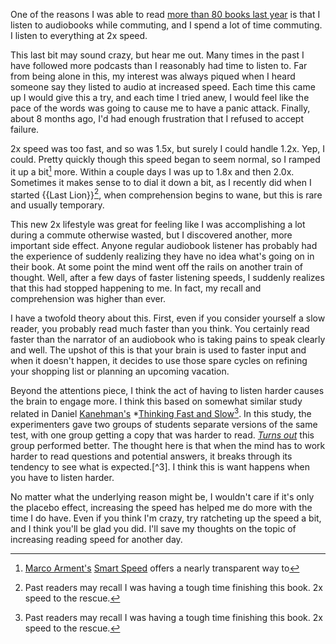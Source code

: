 One of the reasons I was able to read [more than 80 books last year]() is that I listen to audiobooks while commuting, and I spend a lot of time commuting. I listen to everything at 2x speed.

This last bit may sound crazy, but hear me out. Many times in the past I have followed more podcasts than I reasonably had time to listen to. Far from being alone in this, my interest was always piqued when I heard someone say they listed to audio at increased speed. Each time this came up I would give this a try, and each time I tried anew, I would feel like the pace of the words was going to cause me to have a panic attack. Finally, about 8 months ago, I'd had enough frustration that I refused to accept failure.

2x speed was too fast, and so was 1.5x, but surely I could handle  1.2x. Yep, I could. Pretty quickly though this speed began to seem normal, so I ramped it up a bit[^1] more. Within a couple days I was up to 1.8x and then 2.0x. Sometimes it makes sense to to dial it down a bit, as I recently did when I started {{Last Lion}}[^2], when comprehension begins to wane, but this is rare and usually temporary. 

This new 2x lifestyle was great for feeling like I was accomplishing a lot during a commute otherwise wasted, but I discovered another, more important side effect. Anyone regular audiobook listener has probably had the experience of suddenly realizing they have no idea what's going on in their book. At some point the mind went off the rails on another train of thought. Well, after a few days of faster listening speeds, I suddenly realizes that this had stopped happening to me. In fact, my recall and comprehension was higher than ever.

I have a twofold theory about this. First, even if you consider yourself a slow reader, you probably read much faster than you think. You certainly read faster than the narrator of an audiobook who is taking pains to speak clearly and well. The upshot of this is that your brain is used to faster input and when it doesn't happen, it decides to use those spare cycles on refining your shopping list or planning an upcoming vacation.

Beyond the attentions piece, I think the act of having to listen harder causes the brain to engage more. I think this based on somewhat similar study related in Daniel [Kanehman's]() *[Thinking Fast and Slow]()[^2]. In this study, the experimenters gave two groups of students separate versions of the same test, with one group getting a copy that was harder to read. *[Turns out]()* this group performed better. The thought here is that when the mind has to work harder to read questions and potential answers, it breaks through its tendency to see what is expected.[^3]. I think this is want happens when you have to listen harder.

No matter what the underlying reason might be, I wouldn't care if it's only the placebo effect, increasing the speed has helped me do more with the time I do have. Even if you think I'm crazy, try ratcheting up the speed a bit, and I think you'll be glad you did. I'll save my thoughts on the topic of increasing reading speed for another day.

[^1]: [Marco Arment's]() [Smart Speed]() offers a nearly transparent way to 

[^2]: Past readers may recall I was having a tough time finishing this book. 2x speed to the rescue.